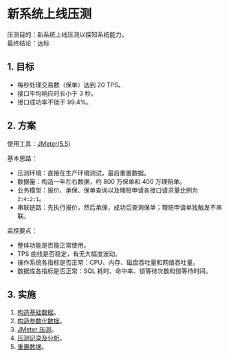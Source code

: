 # 新系统上线压测<!-- omit in toc -->

压测目的：新系统上线压测以探知系统能力。  
最终结论：达标

## 1. 目标

- 每秒处理交易数（保单）达到 20 TPS。
- 接口平均响应时长小于 3 秒。
- 接口成功率不低于 99.4%。

## 2. 方案

使用工具：[JMeter(5.5)](https://github.com/itabbot/learn/blob/main/性能测试/1.测试工具/1.1.JMeter.md)

基本思路：

- 压测环境：直接在生产环境测试，最后重置数据。
- 数据量：构造一年左右数据，约 800 万保单和 400 万理赔单。
- 业务模型：报价、承保、保单查询以及理赔申请各接口请求量比例为 `2:4:2:1`。
- 串联链路：先执行报价，然后承保，成功后查询保单；理赔申请单独触发不串联。

监控要点：

- 整体功能是否能正常使用。
- TPS 曲线是否稳定，有无大幅度波动。
- 操作系统各指标是否正常：CPU、内存、磁盘吞吐量和网络吞吐量。
- 数据库各指标是否正常：SQL 耗时、命中率、锁等待次数和锁等待时间。

## 3. 实施

1. [构造基础数据](./实施/构造基础数据.md)。
2. [构造参数化数据](./实施/构造参数化数据.md)。
3. [JMeter 压测](./实施/JMeter压测.md)。
4. [压测记录及分析](./实施/压测记录及分析.md)。
5. [重置数据](./实施/重置数据.md)。
